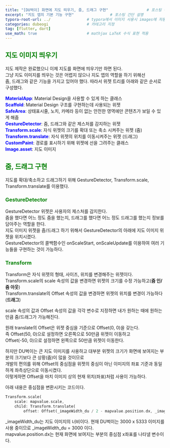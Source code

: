 ```yaml
---
title: "[DU벅이] 화면에 지도 띄우기, 줌, 드래그 구현"                 # 포스팅 이름
excerpt: "지도 앱의 기본 기능 구현"                # 포스팅 간단 설명
typora-root-url: ../                # typora에서 이미지 사용시 images에 자동 저장
categories: dubeogi                 # 카테고리 지정
tag: [flutter, dart]
use_math: true                      # mathjax LaTeX 수식 표현 적용
---
```


## <span style = 'color: #008000'>지도 이미지 띄우기</span>
지도 제작은 완료했으니 이제 지도를 화면에 띄우기만 하면 된다.  
그냥 지도 이미지를 띄우는 것은 어렵지 않으나 지도 앱의 역할을 하기 위해선<br>
줌, 드래그와 같은 기능을 가지고 있어야 했다. 따라서 위젯 트리를 아래와 같은 순서로 구성했다.

**<span style = 'color: #0000FF'>MaterialApp</span>**: Material Design을 사용할 수 있게 하는 클래스<br>
**<span style = 'color: #0000FF'>Scaffold</span>**: Material Design 구조를 구현하는데 사용되는 위젯<br>
**<span style = 'color: #0000FF'>SafeArea</span>**: 상태표시줄, 노치, 카메라 등이 없는 안전한 영역에만 콘텐츠가 보일 수 있게 해줌<br>
**<span style = 'color: #0000FF'>GestureDetector</span>**: 줌, 드래그와 같은 제스처를 감지하는 위젯<br>
**<span style = 'color: #0000FF'>Transform.scale</span>**: 자식 위젯의 크기를 확대 또는 축소 시켜주는 위젯 (줌)<br>
**<span style = 'color: #0000FF'>Transform.translate</span>**: 자식 위젯의 위치를 이동시켜주는 위젯 (드래그)<br>
**<span style = 'color: #0000FF'>CustomPaint</span>**: 경로를 표시하기 위해 위젯에 선을 그려주는 클래스<br>
**<span style = 'color: #0000FF'>Image.asset</span>**: 지도 이미지

## <span style = 'color: #008000'>줌, 드래그 구현</span>

지도를 확대/축소하고 드래그하기 위해 GestureDetector, Transform.scale, Transform.translate를 이용했다.

### <span style = 'color: #008000'>GestureDetector</span>

GestureDetector 위젯은 사용자의 제스처를 감지한다.  
줌을 했다면 어느 정도 줌을 했는지, 드래그를 했다면 어느 정도 드래그를 했는지 정보를 담아주는 역할을 한다.<br>
지도 이미지 위젯을 줌/드래그 하기 위해서 GestureDetector의 아래에 지도 이미지 위젯을 위치시켰다.<br>
GestureDetector의 콜백함수인 onScaleStart, onScaleUpdate를 이용하여 여러 기능들을 구현하는 것이 가능하다.<br>

### <span style = 'color: #008000'>Transform</span>

Transform은 자식 위젯의 형태, 사이즈, 위치를 변경해주는 위젯이다.  
Transform.scale의 scale 속성의 값을 변경하면 위젯의 크기를 수정 가능하고(**줌 인/줌 아웃**)<br>
Transform.translate의 Offset 속성의 값을 변경하면 위젯의 위치를 변경이 가능하다(**드래그**)<br>

scale 속성의 값과 Offset 속성의 값을 각각 변수로 지정하면 내가 원하는 때에 원하는 만큼 줌/드래그가 가능해진다.

원래 translate의 Offset은 위젯 중심을 기준으로 Offset(0, 0)을 갖는다.  
즉 Offset(50, 0)으로 설정하면 오른쪽으로 50만큼 위젯이 이동하고<br>
Offset(-50, 0)으로 설정하면 왼쪽으로 50만큼 위젯이 이동한다.

하지만 DU벅이는 큰 지도 이미지를 사용하고 대부분 위젯의 크기가 화면에 보여지는 부분의 크기보다 큰 상황(줌)이 많을 것이므로<br>
개발의 편의를 위해 Offset의 중심점을 위젯의 중심이 아닌 이미지의 좌표 기준과 동일하게 좌측상단으로 이동시켰다.<br>
이렇게하면 Offset을 마치 이미지 상의 현재 위치(좌표)처럼 사용이 가능하다.

아래 내용은 중심점을 변환시키는 코드이다.

```dart
Transform.scale(
    scale: mapvalue.scale,
    child: Transform.translate(
        offset: Offset(_imageWidth_du / 2 - mapvalue.position.dx, _imageHeight_du / 2 + bottomSpace / 2 - mapvalue.position.dy).scale(scale_offset, scale_offset)
```

_imageWidth_du는 지도 이미지의 너비이다. 현재 DU벅이는 3000 x 5333 이미지를 사용 중이므로 _imageWidth_du = 3000 이다.  
mapvalue.position.dx는 현재 화면에 보여지는 부분의 중심점 x좌표를 나타낼 변수이다.

